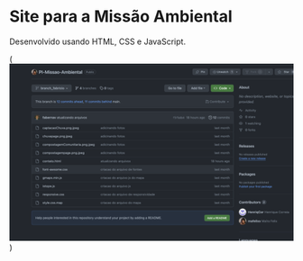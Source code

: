 # Site para a Missão Ambiental

Desenvolvido usando HTML, CSS e JavaScript.

(![Site Missão Ambiental](siteMissaoAmbiental.png))
